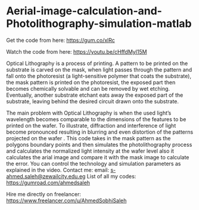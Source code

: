 # Aerial-image-calculation-and-Photolithography-simulation-matlab
Get the code from here:  https://gum.co/xlRc

Watch the code from here:
https://youtu.be/cHffdMyl15M

Optical Lithography is a process of printing. A pattern to be printed on the substrate is carved on the mask, when light passes through the pattern and fall onto the photoresist (a light-sensitive polymer that coats the substrate), the mask pattern is printed on the photoresist, the exposed part then becomes chemically solvable and can be removed by wet etching. Eventually, another substrate etchant eats away the exposed part of the substrate, leaving behind the desired circuit drawn onto the substrate.

The main problem with Optical Lithography is when the used light’s wavelength becomes comparable to the dimensions of the features to be printed on the wafer. To illustrate, diffraction and interference of light become pronounced resulting in blurring and even distortion of the patterns projected on the wafer .
This code takes in the mask pattern as the polygons boundary points and then simulates the photolithography process and calculates the normalized light intensity at the wafer level also it calculates the arial image and compare it with the mask image to calculate the error.
You can control the technology and simulation parameters as explained in the video.
Contact me:
email: s-ahmed.saleh@zewailcity.edu.eg
List of all my codes: https://gumroad.com/ahmedsaleh

Hire me directly on freelancer:
https://www.freelancer.com/u/AhmedSobhiSaleh


